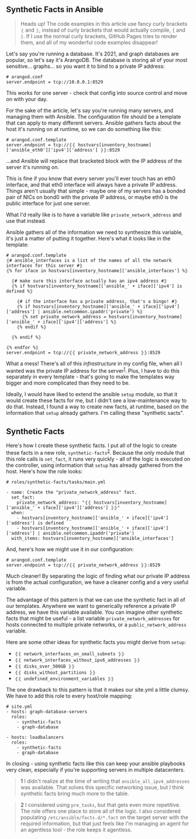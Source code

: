 ## Synthetic Facts in Ansible

> Heads up! The code examples in this article use fancy curly brackets `⦃` and `⦄`, instead 
of curly brackets that would actually compile, `{` and `}`. If I use the normal curly brackets,
GitHub Pages tries to render them, and all of my wonderful code examples disappear! 

Let's say you're running a database. It's 2021, and graph databases are popular, so let's say
it's ArangoDB. The database is storing all of your most sensitive... graphs... so you want it
to bind to a private IP address:

```
# arangod.conf
server.endpoint = tcp://10.0.0.1:8529
```

This works for one server - check that config into source control and move on with your day. 

For the sake of the article, let's say you're running many servers, and managing them with Ansible. 
The configuration file should be a template that can apply to many different servers. Ansible gathers
facts about the host it's running on at runtime, so we can do something like this:

```
# arangod.conf.template
server.endpoint = tcp://⦃⦃ hostvars[inventory_hostname]['ansible_eth0']['ipv4']['address'] ⦄⦄:8529
```

...and Ansible will replace that bracketed block with the IP address of the server it's running on.

This is fine if you know that every server you'll ever touch has an eth0 interface, and that eth0
interface will always have a private IP address. Things aren't usually that simple - maybe one of my 
servers has a bonded pair of NICs on bond0 with the private IP address, or maybe eth0 is the public
interface for just one server. 

What I'd really like is to have a variable like `private_network_address` and use that instead. 

Ansible gathers all of the information we need to synthesize this variable, it's just a matter of 
putting it together. Here's what it looks like in the template:

```
# arangod.conf.template
⦃# ansible_interfaces is a list of the names of all the network interfaces for this server #⦄
⦃% for iface in hostvars[inventory_hostname]['ansible_interfaces'] %⦄

  ⦃# make sure this interface actually has an ipv4 address #⦄
  ⦃% if hostvars[inventory_hostname]['ansible_' + iface]['ipv4'] is defined %⦄
  
    ⦃# if the interface has a private address, that's a bingo! #⦄
    ⦃% if hostvars[inventory_hostname]['ansible_' + iface]['ipv4']['address'] | ansible.netcommon.ipaddr('private') %⦄
      ⦃% set private_network_address = hostvars[inventory_hostname]['ansible_' + iface]['ipv4']['address'] %⦄
    ⦃% endif %⦄
    
  ⦃% endif %⦄

⦃% endfor %⦄
server.endpoint = tcp://⦃⦃ private_network_address ⦄⦄:8529
```

What a mess! There's all of this _infrastructure_ in my config file, when all I wanted was
the private IP address for the server<sup>[1](#footnote1)</sup>. Plus, I have to do this separately in every template - 
that's going to make the templates way bigger and more complicated than they need to be. 

Ideally, I would have liked to extend the ansible `setup` module, so that it would create 
these facts for me, but I didn't see a low-maintenance way to do that. Instead, I found a
way to create new facts, at runtime, based on the information that `setup` already gathers. 
I'm calling these "synthetic sacts". 

## Synthetic Facts

Here's how I create these synthetic facts. I put all of the logic to create these facts in a new 
role, `synthetic-facts`<sup>[2](#footnote2)</sup>. Because the only module that this role calls is `set_fact`, it runs very quickly - 
all of the logic is executed on the controller, using information that `setup` has already gathered
from the host. Here's how the role looks:
```
# roles/synthetic-facts/tasks/main.yml

- name: Create the "private_network_address" fact. 
  set_fact:
    private_network_address: "⦃⦃ hostvars[inventory_hostname]['ansible_' + iface]['ipv4']['address'] ⦄⦄"
  when: 
    - hostvars[inventory_hostname]['ansible_' + iface]['ipv4']['address'] is defined
    - hostvars[inventory_hostname]['ansible_' + iface]['ipv4']['address'] | ansible.netcommon.ipaddr('private')
  with_items: hostvars[inventory_hostname]['ansible_interfaces']
```

And, here's how we might use it in our configuration:
```
# arangod.conf.template
server.endpoint = tcp://⦃⦃ private_network_address ⦄⦄:8529
```

Much cleaner! By separating the logic of finding what our private IP address is from the
actual configuration, we have a cleaner config and a very useful variable. 

The advantage of this pattern is that we can use the synthetic fact in all of our templates. 
Anywhere we want to generically reference a private IP address, we have this variable available. 
You can imagine other synthetic facts that might be useful - a list variable `private_network_addresses`
for hosts connected to multiple private networks, or a `public_network_address` variable.

Here are some other ideas for synthetic facts you might derive from `setup`:
 - `⦃⦃ network_interfaces_on_small_subnets ⦄⦄`
 - `⦃⦃ network_interfaces_without_ipv6_addresses ⦄⦄`
 - `⦃⦃ disks_over_500GB ⦄⦄`
 - `⦃⦃ disks_without_partitions ⦄⦄`
 - `⦃⦃ undefined_environment_variables ⦄⦄`

The one drawback to this pattern is that it makes our site.yml a little clumsy. We have to 
add this role to every host/role mapping:
```
# site.yml
- hosts: graph-database-servers
  roles:
    - synthetic-facts
    - graph-database
    
- hosts: loadbalancers
  roles:
    - synthetic-facts
    - graph-database
```

In closing - using synthetic facts like this can keep your ansible playbooks very clean,
especially if you're supporting servers in multiple datacenters. 

> <a name="footnote1">1</a> I didn't realize at the time of writing that `ansible_all_ipv4_addresses` 
was available. That solves this specific networking issue, but I think synthetic facts bring much
more to the table. 

> <a name="footnote2">2</a> I considered using `pre_tasks`, but that gets even more repetitive. The role 
offers one place to store all of the logic. I also considered populating `/etc/ansible/facts.d/*.fact` 
on the target server with the required information, but that just feels like I'm managing an agent for an
agentless tool - the role keeps it agentless. 
